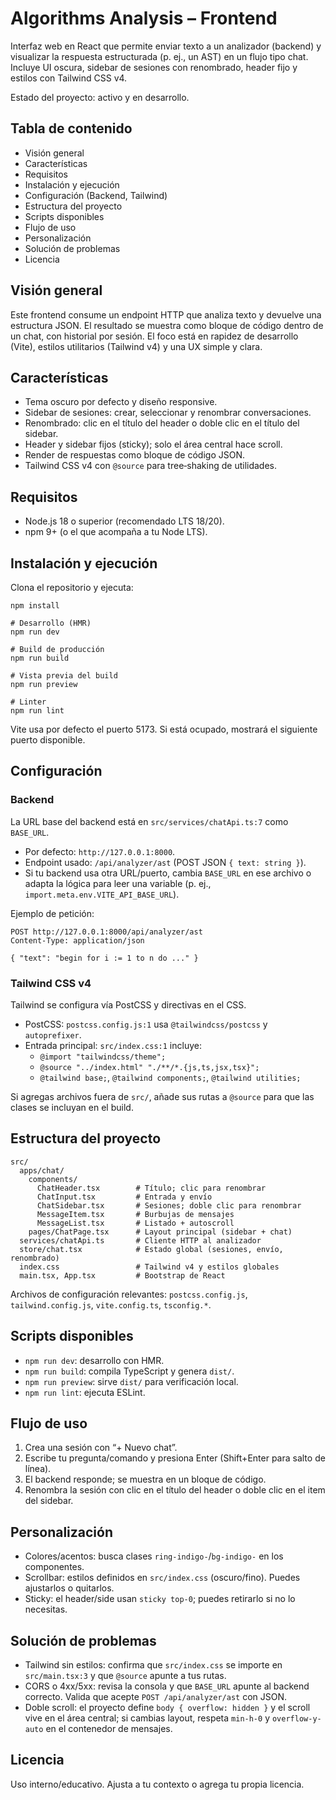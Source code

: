 # Algorithms Analysis – Frontend

Interfaz web en React que permite enviar texto a un analizador (backend) y visualizar la respuesta estructurada (p. ej., un AST) en un flujo tipo chat. Incluye UI oscura, sidebar de sesiones con renombrado, header fijo y estilos con Tailwind CSS v4.

Estado del proyecto: activo y en desarrollo.

## Tabla de contenido

- Visión general
- Características
- Requisitos
- Instalación y ejecución
- Configuración (Backend, Tailwind)
- Estructura del proyecto
- Scripts disponibles
- Flujo de uso
- Personalización
- Solución de problemas
- Licencia

## Visión general

Este frontend consume un endpoint HTTP que analiza texto y devuelve una estructura JSON. El resultado se muestra como bloque de código dentro de un chat, con historial por sesión. El foco está en rapidez de desarrollo (Vite), estilos utilitarios (Tailwind v4) y una UX simple y clara.

## Características

- Tema oscuro por defecto y diseño responsive.
- Sidebar de sesiones: crear, seleccionar y renombrar conversaciones.
- Renombrado: clic en el título del header o doble clic en el título del sidebar.
- Header y sidebar fijos (sticky); solo el área central hace scroll.
- Render de respuestas como bloque de código JSON.
- Tailwind CSS v4 con `@source` para tree‑shaking de utilidades.

## Requisitos

- Node.js 18 o superior (recomendado LTS 18/20).
- npm 9+ (o el que acompaña a tu Node LTS).

## Instalación y ejecución

Clona el repositorio y ejecuta:

```
npm install

# Desarrollo (HMR)
npm run dev

# Build de producción
npm run build

# Vista previa del build
npm run preview

# Linter
npm run lint
```

Vite usa por defecto el puerto 5173. Si está ocupado, mostrará el siguiente puerto disponible.

## Configuración

### Backend

La URL base del backend está en `src/services/chatApi.ts:7` como `BASE_URL`.

- Por defecto: `http://127.0.0.1:8000`.
- Endpoint usado: `/api/analyzer/ast` (POST JSON `{ text: string }`).
- Si tu backend usa otra URL/puerto, cambia `BASE_URL` en ese archivo o adapta la lógica para leer una variable (p. ej., `import.meta.env.VITE_API_BASE_URL`).

Ejemplo de petición:

```http
POST http://127.0.0.1:8000/api/analyzer/ast
Content-Type: application/json

{ "text": "begin for i := 1 to n do ..." }
```

### Tailwind CSS v4

Tailwind se configura vía PostCSS y directivas en el CSS.

- PostCSS: `postcss.config.js:1` usa `@tailwindcss/postcss` y `autoprefixer`.
- Entrada principal: `src/index.css:1` incluye:
  - `@import "tailwindcss/theme";`
  - `@source "../index.html" "./**/*.{js,ts,jsx,tsx}";`
  - `@tailwind base;`, `@tailwind components;`, `@tailwind utilities;`

Si agregas archivos fuera de `src/`, añade sus rutas a `@source` para que las clases se incluyan en el build.

## Estructura del proyecto

```
src/
  apps/chat/
    components/
      ChatHeader.tsx        # Título; clic para renombrar
      ChatInput.tsx         # Entrada y envío
      ChatSidebar.tsx       # Sesiones; doble clic para renombrar
      MessageItem.tsx       # Burbujas de mensajes
      MessageList.tsx       # Listado + autoscroll
    pages/ChatPage.tsx      # Layout principal (sidebar + chat)
  services/chatApi.ts       # Cliente HTTP al analizador
  store/chat.tsx            # Estado global (sesiones, envío, renombrado)
  index.css                 # Tailwind v4 y estilos globales
  main.tsx, App.tsx         # Bootstrap de React
```

Archivos de configuración relevantes: `postcss.config.js`, `tailwind.config.js`, `vite.config.ts`, `tsconfig.*`.

## Scripts disponibles

- `npm run dev`: desarrollo con HMR.
- `npm run build`: compila TypeScript y genera `dist/`.
- `npm run preview`: sirve `dist/` para verificación local.
- `npm run lint`: ejecuta ESLint.

## Flujo de uso

1) Crea una sesión con “+ Nuevo chat”.
2) Escribe tu pregunta/comando y presiona Enter (Shift+Enter para salto de línea).
3) El backend responde; se muestra en un bloque de código.
4) Renombra la sesión con clic en el título del header o doble clic en el item del sidebar.

## Personalización

- Colores/acentos: busca clases `ring-indigo-`/`bg-indigo-` en los componentes.
- Scrollbar: estilos definidos en `src/index.css` (oscuro/fino). Puedes ajustarlos o quitarlos.
- Sticky: el header/side usan `sticky top-0`; puedes retirarlo si no lo necesitas.

## Solución de problemas

- Tailwind sin estilos: confirma que `src/index.css` se importe en `src/main.tsx:3` y que `@source` apunte a tus rutas.
- CORS o 4xx/5xx: revisa la consola y que `BASE_URL` apunte al backend correcto. Valida que acepte `POST /api/analyzer/ast` con JSON.
- Doble scroll: el proyecto define `body { overflow: hidden }` y el scroll vive en el área central; si cambias layout, respeta `min-h-0` y `overflow-y-auto` en el contenedor de mensajes.

## Licencia

Uso interno/educativo. Ajusta a tu contexto o agrega tu propia licencia.
